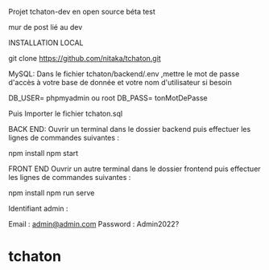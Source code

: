 Projet tchaton-dev en open source béta test

mur de post lié au dev


INSTALLATION LOCAL

git clone https://github.com/nitaka/tchaton.git

MySQL:
Dans le fichier tchaton/backend/.env ,mettre le mot de passe d'accès à votre base de donnée et votre nom d'utilisateur si besoin

DB_USER= phpmyadmin ou root
DB_PASS= tonMotDePasse

Puis Importer le fichier tchaton.sql

BACK END:
Ouvrir un terminal dans le dossier backend puis effectuer les lignes de commandes suivantes :

npm install
npm start

FRONT END
Ouvrir un autre terminal dans le dossier frontend puis effectuer les lignes de commandes suivantes :

npm install
npm run serve

Identifiant admin :

Email : admin@admin.com
Password : Admin2022?
# tchaton
